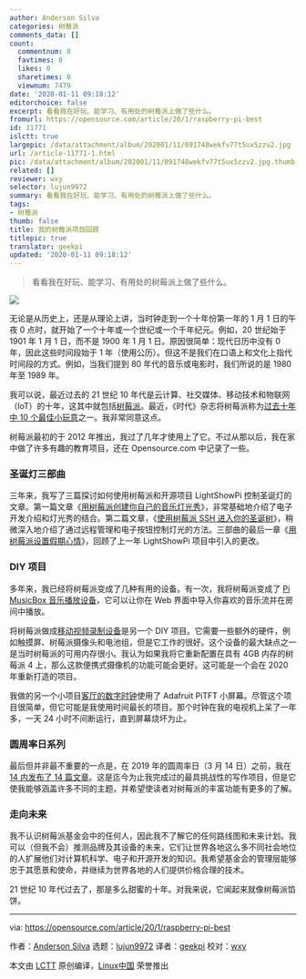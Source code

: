 ```yaml
---
author: Anderson Silva
categories: 树莓派
comments_data: []
count:
  commentnum: 0
  favtimes: 0
  likes: 0
  sharetimes: 0
  viewnum: 7479
date: '2020-01-11 09:18:12'
editorchoice: false
excerpt: 看看我在好玩、能学习、有用处的树莓派上做了些什么。
fromurl: https://opensource.com/article/20/1/raspberry-pi-best
id: 11771
islctt: true
largepic: /data/attachment/album/202001/11/091748wekfv77t5ux5zzv2.jpg
url: /article-11771-1.html
pic: /data/attachment/album/202001/11/091748wekfv77t5ux5zzv2.jpg.thumb.jpg
related: []
reviewer: wxy
selector: lujun9972
summary: 看看我在好玩、能学习、有用处的树莓派上做了些什么。
tags:
- 树莓派
thumb: false
title: 我的树莓派项目回顾
titlepic: true
translator: geekpi
updated: '2020-01-11 09:18:12'
---
```



> 
> 看看我在好玩、能学习、有用处的树莓派上做了些什么。
> 
> 
> 


![](/data/attachment/album/202001/11/091748wekfv77t5ux5zzv2.jpg)


无论是从历史上，还是从理论上讲，当时钟走到一个十年份第一年的 1 月 1 日的午夜 0 点时，就开始了一个十年或一个世纪或一个千年纪元。例如，20 世纪始于 1901 年 1 月 1 日，而不是 1900 年 1 月 1 日。原因很简单：现代日历中没有 0 年，因此这些时间段始于 1 年（使用公历）。但这不是我们在口语上和文化上指代时间段的方式。例如，当我们提到 80 年代的音乐或电影时，我们所说的是 1980 年至 1989 年。


我可以说，最近过去的 21 世纪 10 年代是云计算、社交媒体、移动技术和物联网（IoT）的十年，这其中就包括[树莓派](https://www.raspberrypi.org/)。最近，《时代》杂志将树莓派称为[过去十年中 10 个最佳小玩意](https://time.com/5745302/best-gadgets-of-the-2010s-decade/?utm_source=reddit.com)之一。我非常同意这点。


树莓派最初的于 2012 年推出，我过了几年才使用上了它。不过从那以后，我在家中做了许多有趣的教育项目，还在 Opensource.com 中记录了一些。


### 圣诞灯三部曲


三年来，我写了三篇探讨如何使用树莓派和开源项目 LightShowPi 控制圣诞灯的文章。第一篇文章《[用树莓派创建你自己的音乐灯光秀](https://opensource.com/life/15/2/music-light-show-with-raspberry-pi)》，非常基础地介绍了电子开发介绍和灯光秀的结合。第二篇文章，《[使用树莓派 SSH 进入你的圣诞树](https://opensource.com/life/15/12/ssh-your-christmas-tree-raspberry-pi)》，稍微深入地介绍了通过远程管理和电子按钮控制灯光的方法。三部曲的最后一章《[用树莓派设置假期心情](https://opensource.com/article/18/12/lightshowpi-raspberry-pi)》，回顾了上一年 LightShowPi 项目中引入的更改。


### DIY 项目


多年来，我已经将树莓派变成了几种有用的设备。有一次，我将树莓派变成了 [Pi MusicBox 音乐播放设备](https://opensource.com/life/15/3/pi-musicbox-guide)，它可以让你在 Web 界面中导入你喜欢的音乐流并在房间中播放。


将树莓派做成[移动视频录制设备](https://opensource.com/life/15/9/turning-raspberry-pi-portable-streaming-camera)是另一个 DIY 项目。它需要一些额外的硬件，例如触摸屏、树莓派摄像头和电池组，但是它工作的很好。这个设备的最大缺点之一是当时树莓派的可用内存很小。我认为如果我将它重新配置在具有 4GB 内存的树莓派 4 上，那么这款便携式摄像机的功能可能会更好。这可能是一个会在 2020 年重新打造的项目。


我做的另一个小项目[客厅的数字时钟](https://opensource.com/article/17/7/raspberry-pi-clock)使用了 Adafruit PiTFT 小屏幕。尽管这个项目很简单，但它可能是我使用时间最长的项目。那个时钟在我的电视机上呆了一年多，一天 24 小时不间断运行，直到屏幕烧坏为止。


### 圆周率日系列


最后但并非最不重要的一点是，在 2019 年的圆周率日（3 月 14 日）之前，我在 [14 内发布了 14 篇文章](https://opensource.com/article/19/3/happy-pi-day)。这是迄今为止我完成过的最具挑战性的写作项目，但是它使我能够涵盖许多不同的主题，并希望使读者对树莓派的丰富功能有更多的了解。


### 走向未来


我不认识树莓派基金会中的任何人，因此我不了解它的任何路线图和未来计划。我可以（但我不会）推测品牌及其设备的未来，它们让世界各地这么多不同社会地位的人扩展他们对计算机科学、电子和开源开发的知识。我希望基金会的管理层能够忠于其愿景和使命，并继续为世界各地的人们提供价格合理的技术。


21 世纪 10 年代过去了，那是多么甜蜜的十年。对我来说，它闻起来就像树莓派馅饼。




---


via: <https://opensource.com/article/20/1/raspberry-pi-best>


作者：[Anderson Silva](https://opensource.com/users/ansilva) 选题：[lujun9972](https://github.com/lujun9972) 译者：[geekpi](https://github.com/geekpi) 校对：[wxy](https://github.com/wxy)


本文由 [LCTT](https://github.com/LCTT/TranslateProject) 原创编译，[Linux中国](https://linux.cn/) 荣誉推出